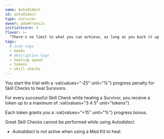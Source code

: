 ```yaml
---
name: Autodidact
id: autodidact
type: survivor
owner: adamFrancis
initialScore: 3
flavor: >-
  "There's no limit to what you can achieve, as long as you back it up with hard work." -Adam Francis
tags:
  # icon tags
  - books
  # description tags
  - healing speed
  - tokens
  - skill checks
---
```


You start the trial with a :val{values="-25" unit="%"} progress penalty for Skill Checks to heal Survivors.

For every successful Skill Check while healing a Survivor, you receive a token up to a maximum of :val{values="3 4 5" unit="tokens"}.

Each token grants you a :val{values="+15" unit="%"} progress bonus.

Great Skill Checks cannot be performed while using _Autodidact_.

- _Autodidact_ is not active when using a Med Kit to heal.
